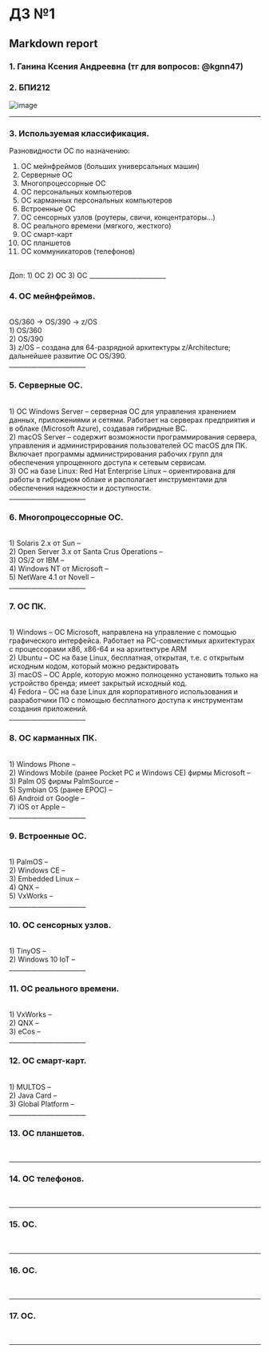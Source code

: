 #  ДЗ №1 #
## Markdown report <br> ##

### 1. Ганина Ксения Андреевна (тг для вопросов: @kgnn47) <br> ###
### 2. БПИ212 <br> ###

![image](https://user-images.githubusercontent.com/114473740/213906106-56de505d-c8eb-4736-ba3d-6a0b9d1cd369.png)
________________________

### 3. Используемая классификация. <br> ###

Разновидности ОС по назначению:
1) ОС мейнфреймов (больших универсальных машин)
2) Серверные ОС
3) Многопроцессорные ОС
4) ОС персональных компьютеров
5) ОС карманных персональных компьютеров
6) Встроенные ОС
7) ОС сенсорных узлов (роутеры, свичи, концентраторы...)
8) ОС реального времени (мягкого, жесткого)
9) ОС смарт-карт
10) ОС планшетов
11) ОС коммуникаторов (телефонов)
<br>
Доп:
1) ОС 
2) ОС 
3) ОС 
________________________

### 4. ОС мейнфреймов. <br> ###
<br>
OS/360 -> OS/390 -> z/OS <br>
1) OS/360 <br>
2) OS/390 <br>
3) z/OS – создана для 64-разрядной архитектуры z/Architecture; дальнейшее развитие ОС OS/390. <br>
________________________

### 5. Серверные ОС. <br> ###
<br>
1) ОС Windows Server – серверная ОС для управления хранением данных, приложениями и сетями. Работает на серверах предприятия и в облаке (Microsoft Azure), создавая гибридные ВС. <br>
2) macOS Server – содержит возможности программирования сервера, управления и администрирования пользователей ОС macOS для ПК. Включает программы администрирования рабочих групп для обеспечения упрощенного доступа к сетевым сервисам. <br>
3) ОС на базе Linux: Red Hat Enterprise Linux – ориентирована для работы в гибридном облаке и располагает инструментами для обеспечения надежности и доступности. <br>
________________________

### 6. Многопроцессорные ОС. <br> ###
<br>
1) Solaris 2.x от Sun –  <br>
2) Open Server 3.x от Santa Crus Operations –  <br>
3) OS/2 от IBM –  <br>
4) Windows NT от Microsoft –  <br>
5) NetWare 4.1 от Novell –  <br>
________________________

### 7. ОС ПК. <br> ###
<br>
1) Windows – ОС Microsoft, направлена на управление с помощью графического интерфейса. Работает на PC-совместимых архитектурах с процессорами x86, x86-64 и на архитектуре ARM <br>
2) Ubuntu – ОС на базе Linux, бесплатная, открытая, т.е. с открытым исходным кодом, который можно редактировать <br>
3) macOS – ОС Apple, которую можно полноценно установить только на устройство бренда; имеет закрытый исходный код. <br>
4) Fedora – ОС на базе Linux для корпоративного использования и разработчики ПО с помощью бесплатного доступа к инструментам создания приложений. <br>
________________________

### 8. ОС карманных ПК. <br> ###
<br>
1) Windows Phone –  <br>
2) Windows Mobile (ранее Pocket PC и Windows CE) фирмы Microsoft –  <br>
3) Palm OS фирмы PalmSource –  <br>
5) Symbian OS (ранее EPOC) –  <br>
6) Android от Google –  <br>
7) iOS от Apple –  <br>
________________________

### 9. Встроенные ОС. <br> ###
<br>
1) PalmOS –  <br>
2) Windows СЕ –  <br>
3) Embedded Linux –  <br>
4) QNX –  <br>
5) VxWorks –  <br>
________________________

### 10. ОС сенсорных узлов. <br> ###
<br>
1) TinyOS –  <br>
2) Windows 10 IoT –  <br>
________________________

### 11. ОС реального времени. <br> ###
<br>
1) VxWorks –  <br>
2) QNX –  <br>
3) eCos –  <br>
________________________

### 12. ОС смарт-карт. <br> ###
<br>
1) MULTOS –  <br>
2) Java Card –  <br>
3) Global Platform –  <br>
________________________

### 13. ОС планшетов. <br> ###
<br>

________________________

### 14. ОС телефонов. <br> ###
<br>

________________________

### 15. ОС. <br> ###
<br>

________________________

### 16. ОС. <br> ###
<br>

________________________

### 17. ОС. <br> ###
<br>

________________________




